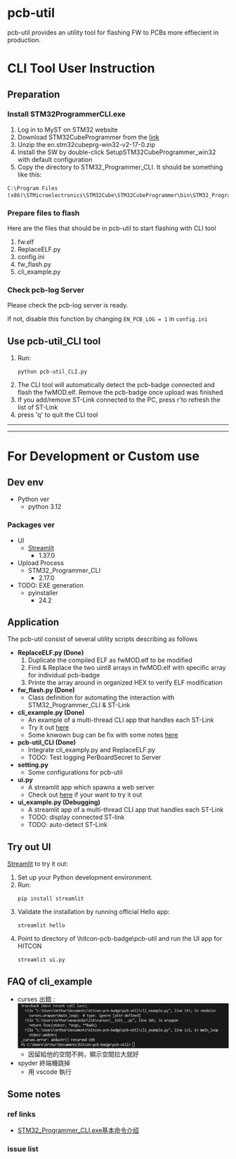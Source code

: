 # pcb-util

pcb-util provides an utility tool for flashing FW to PCBs more effiecient in production.

# CLI Tool User Instruction
## Preparation
### Install STM32ProgrammerCLI.exe
1. Log in to MyST on STM32 website
2. Download STM32CubeProgrammer from the [link](https://www.st.com/en/development-tools/stm32cubeprog.html)
3. Unzip the en.stm32cubeprg-win32-v2-17-0.zip
4. Install the SW by double-click SetupSTM32CubeProgrammer_win32 with default configuration
5. Copy the directory to STM32_Programmer_CLI. It should be something like this:
  ```
  C:\Program Files (x86)\STMicroelectronics\STM32Cube\STM32CubeProgrammer\bin\STM32_Programmer_CLI.exe
  ```

### Prepare files to flash
Here are the files that should be in pcb-util to start flashing with CLI tool
1. fw.elf
2. ReplaceELF.py
3. config.ini
4. fw_flash.py
5. cli_example.py

### Check pcb-log Server
Please check the pcb-log server is ready.

If not, disable this function by changing ```EN_PCB_LOG = 1``` in ```config.ini```


## Use pcb-util_CLI tool
1. Run:
    ```
    python pcb-util_CLI.py
    ```
2. The CLI tool will automatically detect the pcb-badge connected and flash the fwMOD.elf. Remove the pcb-badge once upload was finished
3. If you add/remove ST-Link connected to the PC, press r'to refresh the list of ST-Link 
4. press 'q' to quit the CLI tool

---
---

# For Development or Custom use

## Dev env
- Python ver
  * python 3.12
### Packages ver
- UI
  - [Streamlit](https://streamlit.io/)
      - 1.37.0
- Upload Process
  - STM32_Programmer_CLI
    -  2.17.0
-  TODO: EXE generation
   - pyinstaller
     - 24.2

## Application
The pcb-util consist of several utility scripts describing as follows
- **ReplaceELF.py (Done)**
  1. Duplicate the compiled ELF as fwMOD.elf to be modified
  2. Find & Replace the two uint8 arrays in fwMOD.elf with specific array for individual pcb-badge
  3. Printe the array around in organized HEX to verify ELF modification
- **fw_flash.py (Done)**
  - Class definition for automating the interaction with STM32_Programmer_CLI & ST-Link
- **cli_example.py (Done)**
  - An example of a multi-thread CLI app that handles each ST-Link
  - Try it out [here](#cli-tool-user-instruction)
  - Some knwown bug can be fix with some notes [here](#faq-of-cli_example)
- **pcb-util_CLI (Done)**
  - Integrate cli_examply.py and ReplaceELF.py
  - TODO: Test logging PerBoardSecret to Server
- **setting.py**
  - Some configurations for pcb-util
- **ui.py**
  - A streamlit app which spawns a web server
  - Check out [here](#try-out-ui) if your want to try it out
- **ui_example.py (Debugging)**
  - A streamlit app of a multi-thread CLI app that handles each ST-Link
  - TODO: display connected ST-link
  - TODO: auto-detect ST-Link

## Try out UI
[Streamlit](https://streamlit.io/)
to try it out:
1. Set up your Python development environment.
2. Run:
    ```
    pip install streamlit
    ```
3. Validate the installation by running official Hello app:
    ```
    streamlit hello
    ```
4. Point to directory of \hitcon-pcb-badge\pcb-util and run the UI app for HITCON
    ```
    streamlit ui.py
    ```


## FAQ of cli_example
* curses 出錯 : 
![alt text](dev\image.png)
  * 因留給他的空間不夠，顯示空間拉大就好
* spyder 終端機跳掉
  * 用 vscode 執行
  
## Some notes

### ref links

* [STM32_Programmer_CLI.exe基本命令介绍](https://blog.csdn.net/yxy244/article/details/108453398)

### issue list
